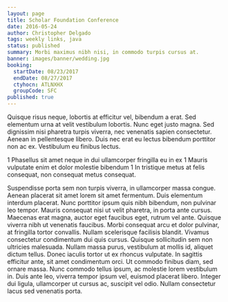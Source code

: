 ```yaml
---
layout: page
title: Scholar Foundation Conference
date: 2016-05-24
author: Christopher Delgado
tags: weekly links, java
status: published
summary: Morbi maximus nibh nisi, in commodo turpis cursus at.
banner: images/banner/wedding.jpg
booking:
  startDate: 08/23/2017
  endDate: 08/27/2017
  ctyhocn: ATLNXHX
  groupCode: SFC
published: true
---
```

Quisque risus neque, lobortis at efficitur vel, bibendum a erat. Sed elementum urna at velit vestibulum lobortis. Nunc eget justo magna. Sed dignissim nisi pharetra turpis viverra, nec venenatis sapien consectetur. Aenean in pellentesque libero. Duis nec erat eu lectus bibendum porttitor non ac ex. Vestibulum eu finibus lectus.

1 Phasellus sit amet neque in dui ullamcorper fringilla eu in ex
1 Mauris vulputate enim et dolor molestie bibendum
1 In tristique metus at felis consequat, non consequat metus consequat.

Suspendisse porta sem non turpis viverra, in ullamcorper massa congue. Aenean placerat sit amet lorem sit amet fermentum. Duis elementum interdum placerat. Nunc porttitor ipsum quis nibh bibendum, non pulvinar leo tempor. Mauris consequat nisi ut velit pharetra, in porta ante cursus. Maecenas erat magna, auctor eget faucibus eget, rutrum vel ante. Quisque viverra nibh ut venenatis faucibus. Morbi consequat arcu et dolor pulvinar, at fringilla tortor convallis.
Nullam scelerisque facilisis blandit. Vivamus consectetur condimentum dui quis cursus. Quisque sollicitudin sem non ultricies malesuada. Nullam massa purus, vestibulum at mollis id, aliquet dictum tellus. Donec iaculis tortor ut ex rhoncus vulputate. In sagittis efficitur ante, sit amet condimentum orci. Ut commodo finibus diam, sed ornare massa. Nunc commodo tellus ipsum, ac molestie lorem vestibulum in. Duis ante leo, viverra tempor ipsum vel, euismod placerat libero. Integer dui ligula, ullamcorper ut cursus ac, suscipit vel odio. Nullam consectetur lacus sed venenatis porta.
